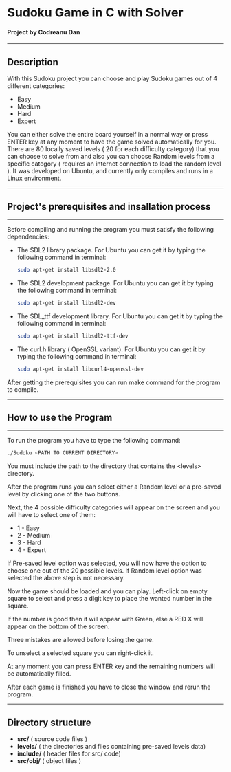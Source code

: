 # Sudoku Game in C with Solver
#### Project by Codreanu Dan 
---

## Description
With this Sudoku project you can choose and play Sudoku games out of 4 different categories:
* Easy
* Medium
* Hard
* Expert

You can either solve the entire board yourself in a normal way or press ENTER key at any moment to have the game solved automatically for you.
There are 80 locally saved levels ( 20 for each difficulty category) that you can choose to solve from and also you can choose Random levels from a specific category ( requires an internet connection to load the random level ).
It was developed on Ubuntu, and currently only compiles and runs in a Linux environment.

---
## Project's prerequisites and insallation process
---

Before compiling and running the program you must satisfy the following dependencies:

* The SDL2 library package. For Ubuntu you can get it by typing the following command in terminal:

    ```bash
    sudo apt-get install libsdl2-2.0
    ```
* The SDL2 development package. For Ubuntu you can get it by typing the following command in terminal:

    ```bash
    sudo apt-get install libsdl2-dev
    ```

* The SDL_ttf development library. For Ubuntu you can get it by typing the following command in terminal:
   
    ```bash
    sudo apt-get install libsdl2-ttf-dev
    ```

* The curl.h library ( OpenSSL variant). For Ubuntu you can get it by typing the following command in terminal:

    ```bash
    sudo apt-get install libcurl4-openssl-dev
    ```

After getting the prerequisites you can run make command for the program to compile.

---
## How to use the Program
---

To run the program you have to type the following command:
```bash
./Sudoku <PATH TO CURRENT DIRECTORY>
```    
You must include the path to the directory that contains the \<levels\> directory.

After the program runs you can select either a Random level or a pre-saved level by clicking one of the two buttons. 

Next, the 4 possible difficulty categories will appear on the screen and you will have to select one of them:
* 1 - Easy
* 2 - Medium 
* 3 - Hard 
* 4 - Expert 

If Pre-saved level option was selected, you will now have the option to choose one out of the 20 possible levels.
If Random level option was selected the above step is not necessary.

Now the game should be loaded and you can play. 
Left-click on empty square to select and press a digit key to place the wanted number in the square.

If the number is good then it will appear with Green, else a RED X will appear on the bottom of the screen.

Three mistakes are allowed before losing the game.

To unselect a selected square you can right-click it.

At any moment you can press ENTER key and the remaining numbers will be automatically filled.

After each game is finished you have to close the window and rerun the program.

---

## Directory structure
* __src/__  ( source code files )
* __levels/__  ( the directories and files containing pre-saved levels data)
* __include/__  ( header files for src/ code)
* __src/obj/__  ( object files )
